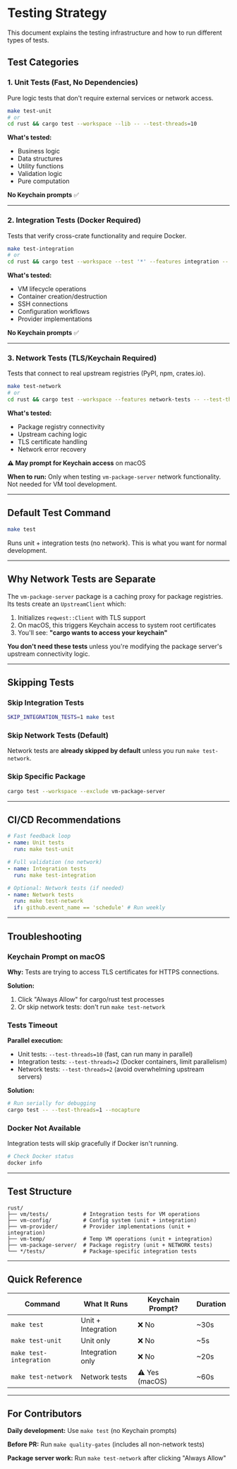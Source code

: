 # Testing Strategy

This document explains the testing infrastructure and how to run different types of tests.

## Test Categories

### 1. Unit Tests (Fast, No Dependencies)
Pure logic tests that don't require external services or network access.

```bash
make test-unit
# or
cd rust && cargo test --workspace --lib -- --test-threads=10
```

**What's tested:**
- Business logic
- Data structures
- Utility functions
- Validation logic
- Pure computation

**No Keychain prompts** ✅

---

### 2. Integration Tests (Docker Required)
Tests that verify cross-crate functionality and require Docker.

```bash
make test-integration
# or
cd rust && cargo test --workspace --test '*' --features integration -- --test-threads=2
```

**What's tested:**
- VM lifecycle operations
- Container creation/destruction
- SSH connections
- Configuration workflows
- Provider implementations

**No Keychain prompts** ✅

---

### 3. Network Tests (TLS/Keychain Required)
Tests that connect to real upstream registries (PyPI, npm, crates.io).

```bash
make test-network
# or
cd rust && cargo test --workspace --features network-tests -- --test-threads=2
```

**What's tested:**
- Package registry connectivity
- Upstream caching logic
- TLS certificate handling
- Network error recovery

**⚠️ May prompt for Keychain access** on macOS

**When to run:** Only when testing `vm-package-server` network functionality. Not needed for VM tool development.

---

## Default Test Command

```bash
make test
```

Runs unit + integration tests (no network). This is what you want for normal development.

---

## Why Network Tests are Separate

The `vm-package-server` package is a caching proxy for package registries. Its tests create an `UpstreamClient` which:

1. Initializes `reqwest::Client` with TLS support
2. On macOS, this triggers Keychain access to system root certificates
3. You'll see: **"cargo wants to access your keychain"**

**You don't need these tests** unless you're modifying the package server's upstream connectivity logic.

---

## Skipping Tests

### Skip Integration Tests
```bash
SKIP_INTEGRATION_TESTS=1 make test
```

### Skip Network Tests (Default)
Network tests are **already skipped by default** unless you run `make test-network`.

### Skip Specific Package
```bash
cargo test --workspace --exclude vm-package-server
```

---

## CI/CD Recommendations

```yaml
# Fast feedback loop
- name: Unit tests
  run: make test-unit

# Full validation (no network)
- name: Integration tests
  run: make test-integration

# Optional: Network tests (if needed)
- name: Network tests
  run: make test-network
  if: github.event_name == 'schedule' # Run weekly
```

---

## Troubleshooting

### Keychain Prompt on macOS

**Why:** Tests are trying to access TLS certificates for HTTPS connections.

**Solution:**
1. Click "Always Allow" for cargo/rust test processes
2. Or skip network tests: don't run `make test-network`

### Tests Timeout

**Parallel execution:**
- Unit tests: `--test-threads=10` (fast, can run many in parallel)
- Integration tests: `--test-threads=2` (Docker containers, limit parallelism)
- Network tests: `--test-threads=2` (avoid overwhelming upstream servers)

**Solution:**
```bash
# Run serially for debugging
cargo test -- --test-threads=1 --nocapture
```

### Docker Not Available

Integration tests will skip gracefully if Docker isn't running.

```bash
# Check Docker status
docker info
```

---

## Test Structure

```
rust/
├── vm/tests/           # Integration tests for VM operations
├── vm-config/          # Config system (unit + integration)
├── vm-provider/        # Provider implementations (unit + integration)
├── vm-temp/            # Temp VM operations (unit + integration)
├── vm-package-server/  # Package registry (unit + NETWORK tests)
└── */tests/            # Package-specific integration tests
```

---

## Quick Reference

| Command | What It Runs | Keychain Prompt? | Duration |
|---------|-------------|-----------------|----------|
| `make test` | Unit + Integration | ❌ No | ~30s |
| `make test-unit` | Unit only | ❌ No | ~5s |
| `make test-integration` | Integration only | ❌ No | ~20s |
| `make test-network` | Network tests | ⚠️ Yes (macOS) | ~60s |

---

## For Contributors

**Daily development:** Use `make test` (no Keychain prompts)

**Before PR:** Run `make quality-gates` (includes all non-network tests)

**Package server work:** Run `make test-network` after clicking "Always Allow"
